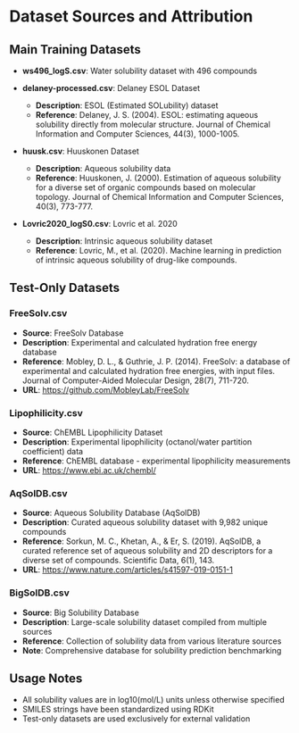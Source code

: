 # Dataset Sources and Attribution

## Main Training Datasets

- **ws496_logS.csv**: Water solubility dataset with 496 compounds

- **delaney-processed.csv**: Delaney ESOL Dataset
  - **Description**: ESOL (Estimated SOLubility) dataset
  - **Reference**: Delaney, J. S. (2004). ESOL: estimating aqueous solubility directly from molecular structure. Journal of Chemical Information and Computer Sciences, 44(3), 1000-1005.

- **huusk.csv**: Huuskonen Dataset
  - **Description**: Aqueous solubility data
  - **Reference**: Huuskonen, J. (2000). Estimation of aqueous solubility for a diverse set of organic compounds based on molecular topology. Journal of Chemical Information and Computer Sciences, 40(3), 773-777.

- **Lovric2020_logS0.csv**: Lovric et al. 2020
  - **Description**: Intrinsic aqueous solubility dataset
  - **Reference**: Lovric, M., et al. (2020). Machine learning in prediction of intrinsic aqueous solubility of drug-like compounds.

## Test-Only Datasets

### FreeSolv.csv

- **Source**: FreeSolv Database
- **Description**: Experimental and calculated hydration free energy database
- **Reference**: Mobley, D. L., & Guthrie, J. P. (2014). FreeSolv: a database of experimental and calculated hydration free energies, with input files. Journal of Computer-Aided Molecular Design, 28(7), 711-720.
- **URL**: https://github.com/MobleyLab/FreeSolv

### Lipophilicity.csv

- **Source**: ChEMBL Lipophilicity Dataset
- **Description**: Experimental lipophilicity (octanol/water partition coefficient) data
- **Reference**: ChEMBL database - experimental lipophilicity measurements
- **URL**: https://www.ebi.ac.uk/chembl/

### AqSolDB.csv

- **Source**: Aqueous Solubility Database (AqSolDB)
- **Description**: Curated aqueous solubility dataset with 9,982 unique compounds
- **Reference**: Sorkun, M. C., Khetan, A., & Er, S. (2019). AqSolDB, a curated reference set of aqueous solubility and 2D descriptors for a diverse set of compounds. Scientific Data, 6(1), 143.
- **URL**: https://www.nature.com/articles/s41597-019-0151-1

### BigSolDB.csv

- **Source**: Big Solubility Database
- **Description**: Large-scale solubility dataset compiled from multiple sources
- **Reference**: Collection of solubility data from various literature sources
- **Note**: Comprehensive database for solubility prediction benchmarking

## Usage Notes

- All solubility values are in log10(mol/L) units unless otherwise specified
- SMILES strings have been standardized using RDKit
- Test-only datasets are used exclusively for external validation
